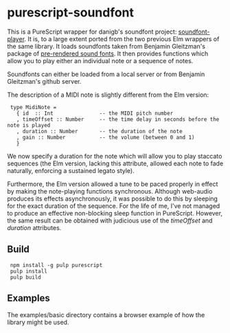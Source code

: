 purescript-soundfont
====================

This is a PureScript wrapper for danigb's soundfont project: [soundfont-player](https://github.com/danigb/soundfont-player). It is, to a large extent ported from the two previous Elm wrappers of the same library.  It loads soundfonts taken from Benjamin Gleitzman's package of [pre-rendered sound fonts](https://github.com/gleitz/midi-js-soundfonts). It then provides functions which allow you to play either an individual note or a sequence of notes.

Soundfonts can either be loaded from a local server or from Benjamin Gleitzman's github server.

The description of a MIDI note is slightly different from the Elm version:
     
     type MidiNote =
       { id  :: Int               -- the MIDI pitch number
       , timeOffset :: Number     -- the time delay in seconds before the note is played
       , duration :: Number       -- the duration of the note
       , gain :: Number           -- the volume (between 0 and 1)
       }
       
We now specify a duration for the note which will allow you to play staccato sequences (the Elm version, lacking this attribute, allowed each note to fade naturally, enforcing a sustained legato style).

Furthermore, the Elm version allowed a tune to be paced properly in effect by making the note-playing functions synchronous.  Although web-audio produces its effects asynchronously, it was possible to do this by sleeping for the exact duration of the sequence. For the life of me, I've not managed to produce an effective non-blocking sleep function in PureScript.  However, the same result can be obtained with judicious use of the *timeOffset* and *duration* attributes.

## Build

     npm install -g pulp purescript
     pulp install
     pulp build
     
## Examples

The examples/basic directory contains a browser example of how the library might be used.
     
     